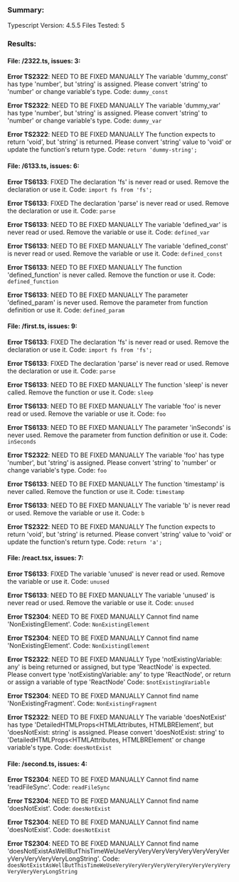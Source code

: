 ### Summary:
Typescript Version: 4.5.5
Files Tested: 5

### Results:

#### File: /2322.ts, issues: 3:

**Error TS2322**: NEED TO BE FIXED MANUALLY
The variable 'dummy_const' has type 'number', but 'string' is assigned. Please convert 'string' to 'number' or change variable's type.
Code: `dummy_const`

**Error TS2322**: NEED TO BE FIXED MANUALLY
The variable 'dummy_var' has type 'number', but 'string' is assigned. Please convert 'string' to 'number' or change variable's type.
Code: `dummy_var`

**Error TS2322**: NEED TO BE FIXED MANUALLY
The function expects to return 'void', but 'string' is returned. Please convert 'string' value to 'void' or update the function's return type.
Code: `return 'dummy-string';`

#### File: /6133.ts, issues: 6:

**Error TS6133**: FIXED
The declaration 'fs' is never read or used. Remove the declaration or use it.
Code: `import fs from 'fs';`

**Error TS6133**: FIXED
The declaration 'parse' is never read or used. Remove the declaration or use it.
Code: `parse`

**Error TS6133**: NEED TO BE FIXED MANUALLY
The variable 'defined_var' is never read or used. Remove the variable or use it.
Code: `defined_var`

**Error TS6133**: NEED TO BE FIXED MANUALLY
The variable 'defined_const' is never read or used. Remove the variable or use it.
Code: `defined_const`

**Error TS6133**: NEED TO BE FIXED MANUALLY
The function 'defined_function' is never called. Remove the function or use it.
Code: `defined_function`

**Error TS6133**: NEED TO BE FIXED MANUALLY
The parameter 'defined_param' is never used. Remove the parameter from function definition or use it.
Code: `defined_param`

#### File: /first.ts, issues: 9:

**Error TS6133**: FIXED
The declaration 'fs' is never read or used. Remove the declaration or use it.
Code: `import fs from 'fs';`

**Error TS6133**: FIXED
The declaration 'parse' is never read or used. Remove the declaration or use it.
Code: `parse`

**Error TS6133**: NEED TO BE FIXED MANUALLY
The function 'sleep' is never called. Remove the function or use it.
Code: `sleep`

**Error TS6133**: NEED TO BE FIXED MANUALLY
The variable 'foo' is never read or used. Remove the variable or use it.
Code: `foo`

**Error TS6133**: NEED TO BE FIXED MANUALLY
The parameter 'inSeconds' is never used. Remove the parameter from function definition or use it.
Code: `inSeconds`

**Error TS2322**: NEED TO BE FIXED MANUALLY
The variable 'foo' has type 'number', but 'string' is assigned. Please convert 'string' to 'number' or change variable's type.
Code: `foo`

**Error TS6133**: NEED TO BE FIXED MANUALLY
The function 'timestamp' is never called. Remove the function or use it.
Code: `timestamp`

**Error TS6133**: NEED TO BE FIXED MANUALLY
The variable 'b' is never read or used. Remove the variable or use it.
Code: `b`

**Error TS2322**: NEED TO BE FIXED MANUALLY
The function expects to return 'void', but 'string' is returned. Please convert 'string' value to 'void' or update the function's return type.
Code: `return 'a';`

#### File: /react.tsx, issues: 7:

**Error TS6133**: FIXED
The variable 'unused' is never read or used. Remove the variable or use it.
Code: `unused`

**Error TS6133**: NEED TO BE FIXED MANUALLY
The variable 'unused' is never read or used. Remove the variable or use it.
Code: `unused`

**Error TS2304**: NEED TO BE FIXED MANUALLY
Cannot find name 'NonExistingElement'.
Code: `NonExistingElement`

**Error TS2304**: NEED TO BE FIXED MANUALLY
Cannot find name 'NonExistingElement'.
Code: `NonExistingElement`

**Error TS2322**: NEED TO BE FIXED MANUALLY
Type 'notExistingVariable: any' is being returned or assigned, but type 'ReactNode' is expected. Please convert type 'notExistingVariable: any' to type 'ReactNode', or return or assign a variable of type 'ReactNode'
Code: `$notExistingVariable`

**Error TS2304**: NEED TO BE FIXED MANUALLY
Cannot find name 'NonExistingFragment'.
Code: `NonExistingFragment`

**Error TS2322**: NEED TO BE FIXED MANUALLY
The variable 'doesNotExist' has type 'DetailedHTMLProps<HTMLAttributes<HTMLBRElement>, HTMLBRElement', but 'doesNotExist: string' is assigned. Please convert 'doesNotExist: string' to 'DetailedHTMLProps<HTMLAttributes<HTMLBRElement>, HTMLBRElement' or change variable's type.
Code: `doesNotExist`

#### File: /second.ts, issues: 4:

**Error TS2304**: NEED TO BE FIXED MANUALLY
Cannot find name 'readFileSync'.
Code: `readFileSync`

**Error TS2304**: NEED TO BE FIXED MANUALLY
Cannot find name 'doesNotExist'.
Code: `doesNotExist`

**Error TS2304**: NEED TO BE FIXED MANUALLY
Cannot find name 'doesNotExist'.
Code: `doesNotExist`

**Error TS2304**: NEED TO BE FIXED MANUALLY
Cannot find name 'doesNotExistAsWellButThisTimeWeUseVeryVeryVeryVeryVeryVeryVeryVeryVeryVeryVeryVeryLongString'.
Code: `doesNotExistAsWellButThisTimeWeUseVeryVeryVeryVeryVeryVeryVeryVeryVeryVeryVeryVeryLongString`
